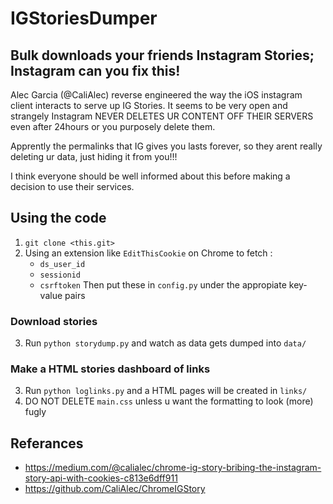 # IGStoriesDumper
## Bulk downloads your friends Instagram Stories; Instagram can you fix this!

Alec Garcia (@CaliAlec) reverse engineered the way the iOS instagram client interacts to serve up IG Stories. It seems to be very open and strangely Instagram NEVER DELETES UR CONTENT OFF THEIR SERVERS even after 24hours or you purposely delete them.

Apprently the permalinks that IG gives you lasts forever, so they arent really deleting ur data, just hiding it from you!!!

I think everyone should be well informed about this before making a decision to use their services.


## Using the code

1. `git clone <this.git>`
2. Using an extension like `EditThisCookie` on Chrome to fetch :
	- `ds_user_id`
	- `sessionid`
	- `csrftoken`
	Then put these in `config.py` under the appropiate key-value pairs

### Download stories
3. Run `python storydump.py` and watch as data gets dumped into `data/`

### Make a HTML stories dashboard of links
3. Run `python loglinks.py` and a HTML pages will be created in `links/`
4.  DO NOT DELETE `main.css` unless u want the formatting to look (more) fugly


## Referances
- https://medium.com/@calialec/chrome-ig-story-bribing-the-instagram-story-api-with-cookies-c813e6dff911
- https://github.com/CaliAlec/ChromeIGStory